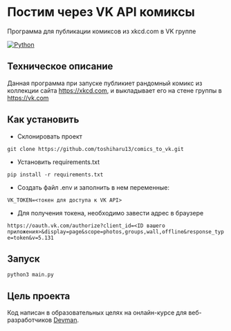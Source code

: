 # Постим через VK API комиксы
Программа для публикации комиксов из xkcd.com в VK группе

[![Python](https://img.shields.io/badge/-Python-464646?style=flat-square&logo=Python)](https://www.python.org/)

## Техническое описание
Данная программа при запуске публикиет рандомный комикс из коллекции сайта  https://xkcd.com, и выкладывает его на стене группы в https://vk.com

## Как установить
- Cклонировать проект

```git clone https://github.com/toshiharu13/comics_to_vk.git```

- Установить requirements.txt

```pip install -r requirements.txt```

- Создать файл .env и заполнить в нем переменные:

 ```VK_TOKEN=<токен для доступа к VK API>```

 - Для получения токена, необходимо завести адрес в браузере

```https://oauth.vk.com/authorize?client_id=<ID вашего приложения>&display=page&scope=photos,groups,wall,offline&response_type=token&v=5.131```

## Запуск

```python3 main.py```
## Цель проекта
Код написан в образовательных целях на онлайн-курсе для веб-разработчиков [Devman](https://dvmn.org).